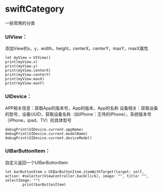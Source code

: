 # swiftCategory
一些常用的分类

### UIView：
添加View的x，y，width，height，centerX，centerY，maxY，maxX属性

```object
let myView = UIView()
print(myView.x)
print(myView.y)
print(myView.centerX)
print(myView.centerY)
print(myView.maxX)
print(myView.maxY)

```

### UIDevice：
APP相关信息：获取App的版本号，App的版本，App的名称
设备相关：获取设备的型号，设备UUID，获取设备名称（如iPhone：王伟的iPhone），系统版本号（iPhone，ipad，TV）的具体型号

```object
debugPrint(UIDevice.current.appName)
debugPrint(UIDevice.current.modelName)
debugPrint(UIDevice.current.deviceModel)

```

### UIBarButtonItem：
自定义返回一个UIBarButtonItem

```object
let barButtonItem = UIBarButtonItem.itemWithTarget(target: self, action: #selector(ViewController.backClick), image: "", title: "", selectImage: "")
        print(barButtonItem)
```


